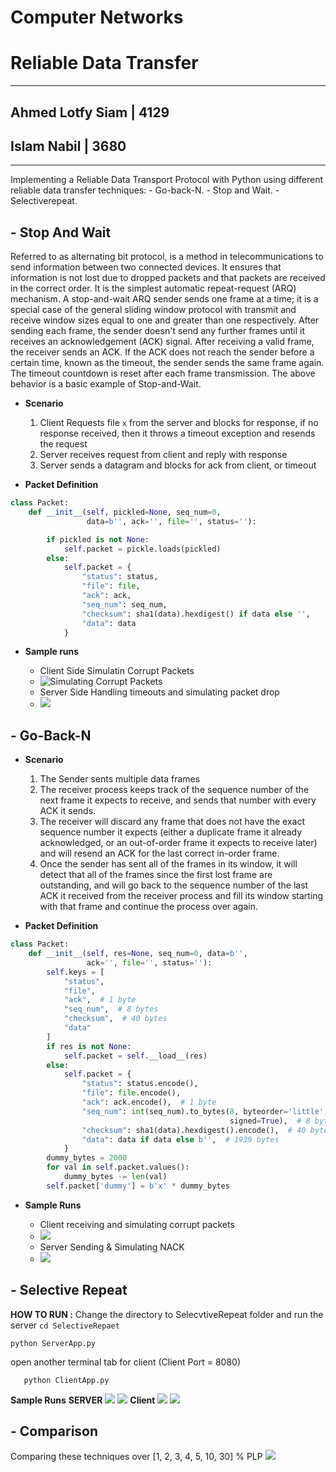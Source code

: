 # Computer Networks
# Reliable Data Transfer

---

## Ahmed Lotfy Siam | 4129
## Islam Nabil | 3680

---

Implementing a Reliable Data Transport Protocol with Python using different reliable data transfer techniques:
    - Go-back-N.
    - Stop and Wait.
    - Selectiverepeat.


## - Stop And Wait
Referred to as alternating bit protocol, is a method in telecommunications to send information between two connected devices. It ensures that information is not lost due to dropped packets and that packets are received in the correct order. It is the simplest automatic repeat-request (ARQ) mechanism. A stop-and-wait ARQ sender sends one frame at a time; it is a special case of the general sliding window protocol with transmit and receive window sizes equal to one and greater than one respectively. After sending each frame, the sender doesn't send any further frames until it receives an acknowledgement (ACK) signal. After receiving a valid frame, the receiver sends an ACK. If the ACK does not reach the sender before a certain time, known as the timeout, the sender sends the same frame again. The timeout countdown is reset after each frame transmission. The above behavior is a basic example of Stop-and-Wait.

- **Scenario**

    1. Client Requests file `x` from the server and blocks for response, if no response received, then it throws a timeout exception and resends the request
    2. Server receives request from client and reply with response
    3. Server sends a datagram and blocks for ack from client, or timeout

- **Packet Definition**

```python
class Packet:
    def __init__(self, pickled=None, seq_num=0,
                 data=b'', ack='', file='', status=''):

        if pickled is not None:
            self.packet = pickle.loads(pickled)
        else:
            self.packet = {
                "status": status,
                "file": file,
                "ack": ack,
                "seq_num": seq_num,
                "checksum": sha1(data).hexdigest() if data else '',
                "data": data
            }

```

- **Sample runs**

    - Client Side Simulatin Corrupt Packets
    - ![Simulating Corrupt Packets](https://i.imgur.com/7sYzM58.png)
    - Server Side Handling timeouts and simulating packet drop
    - ![](https://i.imgur.com/86iFzkY.png)


## - Go-Back-N


- **Scenario**

    1. The Sender sents multiple data frames
    2. The receiver process keeps track of the sequence number of the next frame it expects to receive, and sends that number with every ACK it sends.
    3. The receiver will discard any frame that does not have the exact sequence number it expects (either a duplicate frame it already acknowledged, or an out-of-order frame it expects to receive later) and will resend an ACK for the last correct in-order frame.
    4. Once the sender has sent all of the frames in its window, it will detect that all of the frames since the first lost frame are outstanding, and will go back to the sequence number of the last ACK it received from the receiver process and fill its window starting with that frame and continue the process over again.

- **Packet Definition**

```python
class Packet:
    def __init__(self, res=None, seq_num=0, data=b'',
                 ack='', file='', status=''):
        self.keys = [
            "status",
            "file",
            "ack",  # 1 byte
            "seq_num",  # 8 bytes
            "checksum",  # 40 bytes
            "data"
        ]
        if res is not None:
            self.packet = self.__load__(res)
        else:
            self.packet = {
                "status": status.encode(),
                "file": file.encode(),
                "ack": ack.encode(),  # 1 byte
                "seq_num": int(seq_num).to_bytes(8, byteorder='little',
                                                 signed=True),  # 8 bytes
                "checksum": sha1(data).hexdigest().encode(),  # 40 bytes
                "data": data if data else b'',  # 1939 bytes
            }
        dummy_bytes = 2000
        for val in self.packet.values():
            dummy_bytes -= len(val)
        self.packet['dummy'] = b'x' * dummy_bytes
```

- **Sample Runs**

    - Client receiving and simulating corrupt packets
    - ![](https://i.imgur.com/eCAHfTh.png)
    - Server Sending & Simulating NACK
    - ![](https://i.imgur.com/yyNx1UI.png)


## - Selective Repeat
 **HOW TO RUN :**
 Change the directory to SelecvtiveRepeat folder and run the server 
     `cd SelectiveRepaet`
     
    python ServerApp.py
    
 open another terminal tab for client (Client Port = 8080)
 ```
    python ClientApp.py
 ```
 **Sample Runs**
 **SERVER**
    ![](https://i.imgur.com/HGYpLfO.png)
    ![](https://i.imgur.com/DUFuNgg.png)
 **Client**
    ![](https://i.imgur.com/lE2Vgxa.png)
    ![](https://i.imgur.com/wtmNCT9.png)
## - Comparison

Comparing these techniques over [1, 2, 3, 4, 5, 10, 30] % PLP
![](https://i.imgur.com/g0zbuP3.png)
